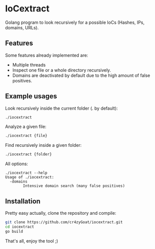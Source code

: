 # IoCextract

Golang program to look recursively for a possible IoCs (Hashes, IPs, domains, URLs).

## Features

Some features already implemented are:
- Multiple threads
- Inspect one file or a whole directory recursively.
- Domains are deactivated by default due to the high amount of false positives.

## Example usages

Look recursively inside the current folder (. by default):

```bash
./iocextract
```

Analyze a given file:

```bash
./iocextract {file}
```

Find recursively inside a given folder:

```bash
./iocextract {folder}
```

All options:

```
./iocextract --help
Usage of ./iocextract:
  -domains
    	Intensive domain search (many false positives)
```

## Installation

Pretty easy actually, clone the repository and compile:

```bash
git clone https://github.com/cr4zyGoat/iocextract.git
cd iocextract
go build
```

That's all, enjoy the tool ;)
